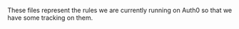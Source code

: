 These files represent the rules we are currently running on Auth0 so that we have some tracking on them.